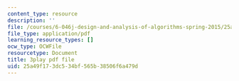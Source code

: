 ```yaml
---
content_type: resource
description: ''
file: /courses/6-046j-design-and-analysis-of-algorithms-spring-2015/25a49f173dc534bf565b38506f6a479d_krZI60lKPek.pdf
file_type: application/pdf
learning_resource_types: []
ocw_type: OCWFile
resourcetype: Document
title: 3play pdf file
uid: 25a49f17-3dc5-34bf-565b-38506f6a479d
---
```

